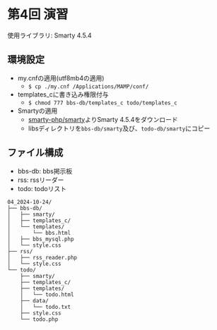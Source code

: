 # 第4回 演習
使用ライブラリ: Smarty 4.5.4

## 環境設定
- my.cnfの適用(utf8mb4の適用)
    - `$ cp ./my.cnf /Applications/MAMP/conf/`
- templates_cに書き込み権限付与
    - `$ chmod 777 bbs-db/templates_c todo/templates_c`
- Smartyの適用
    - [smarty-php/smarty](https://github.com/smarty-php/smarty/releases/tag/v4.5.4)よりSmarty 4.5.4をダウンロード
    - libsディレクトリを`bbs-db/smarty`及び、`todo-db/smarty`にコピー

## ファイル構成
- bbs-db: bbs掲示板
- rss: rssリーダー
- todo: todoリスト
```
04_2024-10-24/
├── bbs-db/
│   ├── smarty/
│   ├── templates_c/
│   └── templates/
│       └── bbs.html
│   ├── bbs_mysql.php
│   └── style.css
├── rss/
│   ├── rss_reader.php
│   └── style.css
└── todo/
    ├── smarty/
    ├── templates_c/
    ├── templates/
    │   └── todo.html
    ├── data/
    │   └── todo.txt
    ├── style.css
    └── todo.php
```
